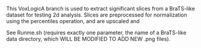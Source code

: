 This VoxLogicA branch is used to extract significant slices from a BraTS-like dataset for testing 2d analysis. Slices are preprocessed for normalization using the percentiles operation, and are upscaled and 

See Runme.sh (requires exactly one parameter, the name of a BraTS-like data directory, which WILL BE MODIFIED TO ADD NEW .png files).


